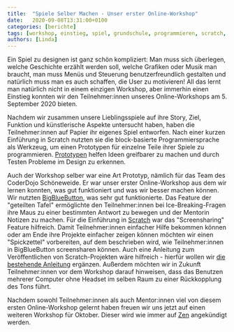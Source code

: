 ```yaml
---
title:  "Spiele Selber Machen - Unser erster Online-Workshop"
date:   2020-09-08T13:31:00+0100
categories: [berichte]
tags: [workshop, einstieg, spiel, grundschule, programmieren, scratch, design]
authors: [Linda]
---
```

Ein Spiel zu designen ist ganz schön kompliziert: Man muss sich überlegen, welche Geschichte erzählt werden soll, 
welche Grafiken oder Musik man braucht, man muss Menüs und Steuerung benutzerfreundlich gestalten und natürlich 
muss man es auch schaffen, die User zu motivieren! All das lernt man natürlich nicht in einem einzigen Workshop, 
aber immerhin einen Einstieg konnten wir den Teilnehmer:innen unseres Online-Workshops am 5. September 2020 bieten. 

Nachdem wir zusammen unsere Lieblingsspiele auf ihre Story, Ziel, Funktion und künstlerische Aspekte untersucht haben,
haben die Teilnehmer:innen auf Papier ihr eigenes Spiel entworfen. Nach einer kurzen Einführung in Scratch nutzten sie die block-basierte Programmiersprache 
als Werkzeug, um einen Prototypen für einzelne Teile ihrer Spiele zu programmieren. [Prototypen](https://de.wikipedia.org/wiki/Prototyp_(Technik)) 
helfen Ideen greifbarer zu machen und durch Testen Probleme im Design zu erkennen. 

Auch der Workshop selber war eine Art Prototyp, nämlich für das Team des CoderDojo Schöneweide. Er war unser erster Online-Workshop aus dem wir lernen konnten, was gut funktioniert 
und was wir besser machen können. Wir nutzten [BigBlueButton](https://de.wikipedia.org/wiki/BigBlueButton), was sehr gut funktionierte. Das Feature der "geteilten Tafel" ermöglichte den Teilnehmer:innen bei 
Ice-Breaking-Fragen ihre Maus zu einer bestimmten Antwort zu bewegen und der Mentorin Notizen zu machen. Für die Einführung in [Scratch](https://scratch.mit.edu/) war das "Screensharing" 
Feature hilfreich. Damit Teilnehmer:innen einfacher Hilfe bekommen können oder am Ende ihre Projekte einfacher zeigen können möchten wir einen "Spickzettel" 
vorbereiten, auf dem beschrieben wird, wie Teilnehmer:innen in BigBlueButton screensharen können. 
Auch eine Anleitung zum Veröffentlichen von Scratch-Projekten wäre hilfreich - hierfür wollen wir [die bestehende Anleitung](https://de.scratch-wiki.info/wiki/Ver%C3%B6ffentlichen) ergänzen. 
Außerdem möchten wir in Zukunft Teilnehmer:innen vor dem Workshop darauf hinweisen, dass das Benutzen mehrerer Computer ohne Headset im selben Raum zu 
einer Rückkopplung des Tons führt.

Nachdem sowohl Teilnehmer:innen als auch Mentor:innen viel von diesem ersten Online-Workshop gelernt haben freuen wir uns jetzt auf einen
weiteren Workshop für Oktober. Dieser wird wie immer auf [Zen](https://zen.coderdojo.com/dojos/de/berlin/schoeneweide-berlin) angekündigt werden.
